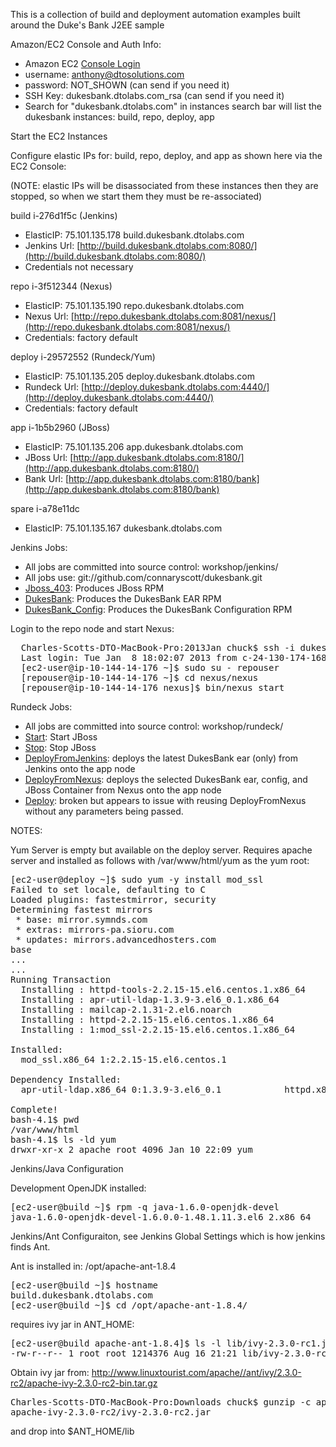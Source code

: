 This is a collection of build and deployment automation examples built around the Duke's Bank J2EE sample  

Amazon/EC2 Console and Auth Info:
   * Amazon EC2 [Console Login](https://console.aws.amazon.com/ec2/home?region=us-east-1#s=Instances)
   * username:  anthony@dtosolutions.com
   * password:  NOT_SHOWN (can send if you need it)
   * SSH Key:  dukesbank.dtolabs.com_rsa  (can send if you need it)
   * Search for "dukesbank.dtolabs.com" in instances search bar will list the dukesbank instances: build, repo, deploy, app

Start the EC2 Instances

Configure elastic IPs for:  build, repo, deploy, and app as shown here via the EC2 Console:

(NOTE:  elastic IPs will be disassociated from these instances then they are stopped, so when we start them they must be re-associated)

build i-276d1f5c (Jenkins)
   * ElasticIP:  75.101.135.178    build.dukesbank.dtolabs.com
   * Jenkins Url:  [http://build.dukesbank.dtolabs.com:8080/](http://build.dukesbank.dtolabs.com:8080/)
   * Credentials not necessary

repo i-3f512344   (Nexus)
   * ElasticIP:  75.101.135.190    repo.dukesbank.dtolabs.com
   * Nexus Url:  [http://repo.dukesbank.dtolabs.com:8081/nexus/](http://repo.dukesbank.dtolabs.com:8081/nexus/)
   * Credentials:  factory default

deploy i-29572552   (Rundeck/Yum)
   * ElasticIP:  75.101.135.205    deploy.dukesbank.dtolabs.com
   * Rundeck Url:  [http://deploy.dukesbank.dtolabs.com:4440/](http://deploy.dukesbank.dtolabs.com:4440/)
   * Credentials:  factory default

app i-1b5b2960 (JBoss)
   * ElasticIP:  75.101.135.206    app.dukesbank.dtolabs.com
   * JBoss Url:  [http://app.dukesbank.dtolabs.com:8180/](http://app.dukesbank.dtolabs.com:8180/)
   * Bank Url:  [http://app.dukesbank.dtolabs.com:8180/bank](http://app.dukesbank.dtolabs.com:8180/bank)

spare i-a78e11dc
   * ElasticIP:  75.101.135.167    dukesbank.dtolabs.com

Jenkins Jobs:
   * All jobs are committed into source control: workshop/jenkins/
   * All jobs use:  git://github.com/connaryscott/dukesbank.git
   * [Jboss_403](http://build.dukesbank.dtolabs.com:8080/job/Jboss_403/): Produces JBoss RPM
   * [DukesBank](http://build.dukesbank.dtolabs.com:8080/job/DukesBank/): Produces the DukesBank EAR RPM
   * [DukesBank_Config](http://build.dukesbank.dtolabs.com:8080/job/DukesBank_Config/): Produces the DukesBank Configuration RPM


Login to the repo node and start Nexus:
<pre>
  Charles-Scotts-DTO-MacBook-Pro:2013Jan chuck$ ssh -i dukesbank.dtolabs.com_rsa -l ec2-user repo.dukesbank.dtolabs.com
  Last login: Tue Jan  8 18:02:07 2013 from c-24-130-174-168.hsd1.ca.comcast.net
  [ec2-user@ip-10-144-14-176 ~]$ sudo su - repouser
  [repouser@ip-10-144-14-176 ~]$ cd nexus/nexus
  [repouser@ip-10-144-14-176 nexus]$ bin/nexus start
</pre>

Rundeck Jobs: 
   * All jobs are committed into source control: workshop/rundeck/
   * [Start](http://deploy.dukesbank.dtolabs.com:4440/job/show/7a1d11a9-db8c-4a6f-a329-575a798e04e2): Start JBoss
   * [Stop](http://deploy.dukesbank.dtolabs.com:4440/job/show/9f86cbaf-f49c-4f53-8228-0d9416328e0a): Stop JBoss
   * [DeployFromJenkins](http://deploy.dukesbank.dtolabs.com:4440/job/show/5dac0b0c-ae39-4e54-8eaf-bab65bcf3bc9): deploys the latest DukesBank ear (only) from Jenkins onto the app node
   * [DeployFromNexus](http://deploy.dukesbank.dtolabs.com:4440/job/show/acb74c94-fab5-41bd-9c13-26aca5a3e8d4): deploys the selected DukesBank ear, config, and JBoss Container from Nexus onto the app node
   * [Deploy](http://deploy.dukesbank.dtolabs.com:4440/job/show/44ab3706-7b86-45c0-a464-5159079b3abd): broken but appears to issue with reusing DeployFromNexus without any parameters being passed.

NOTES:

Yum Server is empty but available on the deploy server. Requires apache server and installed as follows with /var/www/html/yum as the yum root:

<pre>
[ec2-user@deploy ~]$ sudo yum -y install mod_ssl
Failed to set locale, defaulting to C
Loaded plugins: fastestmirror, security
Determining fastest mirrors
 * base: mirror.symnds.com
 * extras: mirrors-pa.sioru.com
 * updates: mirrors.advancedhosters.com
base                                             
...
...
Running Transaction
  Installing : httpd-tools-2.2.15-15.el6.centos.1.x86_64                                                                                                                                        1/5 
  Installing : apr-util-ldap-1.3.9-3.el6_0.1.x86_64                                                                                                                                             2/5 
  Installing : mailcap-2.1.31-2.el6.noarch                                                                                                                                                      3/5 
  Installing : httpd-2.2.15-15.el6.centos.1.x86_64                                                                                                                                              4/5 
  Installing : 1:mod_ssl-2.2.15-15.el6.centos.1.x86_64                                                                                                                                          5/5 

Installed:
  mod_ssl.x86_64 1:2.2.15-15.el6.centos.1                                                                                                                                                           

Dependency Installed:
  apr-util-ldap.x86_64 0:1.3.9-3.el6_0.1            httpd.x86_64 0:2.2.15-15.el6.centos.1            httpd-tools.x86_64 0:2.2.15-15.el6.centos.1            mailcap.noarch 0:2.1.31-2.el6           

Complete!
bash-4.1$ pwd
/var/www/html
bash-4.1$ ls -ld yum
drwxr-xr-x 2 apache root 4096 Jan 10 22:09 yum
</pre>

Jenkins/Java Configuration

Development OpenJDK installed:
<pre>
[ec2-user@build ~]$ rpm -q java-1.6.0-openjdk-devel
java-1.6.0-openjdk-devel-1.6.0.0-1.48.1.11.3.el6_2.x86_64
</pre>

Jenkins/Ant Configuraiton, see Jenkins Global Settings which is how jenkins finds Ant.

Ant is installed in:  /opt/apache-ant-1.8.4
<pre>
[ec2-user@build ~]$ hostname
build.dukesbank.dtolabs.com
[ec2-user@build ~]$ cd /opt/apache-ant-1.8.4/
</pre>
requires ivy jar in ANT_HOME:
<pre>
[ec2-user@build apache-ant-1.8.4]$ ls -l lib/ivy-2.3.0-rc1.jar 
-rw-r--r-- 1 root root 1214376 Aug 16 21:21 lib/ivy-2.3.0-rc1.jar
</pre>

Obtain ivy jar from:  http://www.linuxtourist.com/apache//ant/ivy/2.3.0-rc2/apache-ivy-2.3.0-rc2-bin.tar.gz
<pre>
Charles-Scotts-DTO-MacBook-Pro:Downloads chuck$ gunzip -c apache-ivy-2.3.0-rc2-bin.tar.gz |tar tf - |grep \.jar$
apache-ivy-2.3.0-rc2/ivy-2.3.0-rc2.jar
</pre>
and drop into $ANT_HOME/lib
   

